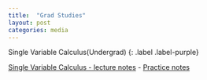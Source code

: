```yaml
---
title:  "Grad Studies"
layout: post
categories: media
---
```


Single Variable Calculus(Undergrad)
{: .label .label-purple}

[Single Variable Calculus - lecture notes](https://ocw.mit.edu/search/?type=course)  - [Practice notes](https://1drv.ms/u/s!Aq-y9p6cVRuOhFyZsygiSjg-9uck?e=yfkedb)
